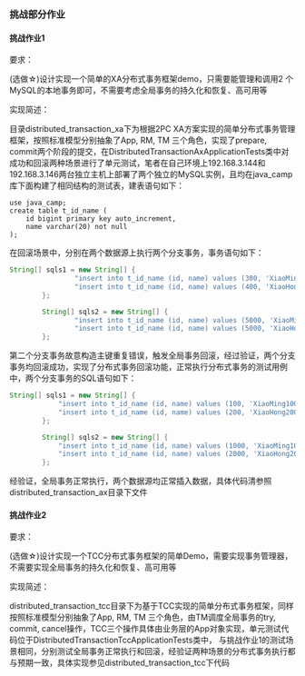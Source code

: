### 挑战部分作业



#### 挑战作业1

要求：

(选做☆)设计实现一个简单的XA分布式事务框架demo，只需要能管理和调用2 个MySQL的本地事务即可，不需要考虑全局事务的持久化和恢复、高可用等

实现简述：

目录distributed_transaction_xa下为根据2PC XA方案实现的简单分布式事务管理框架，按照标准模型分别抽象了App, RM, TM 三个角色，实现了prepare, commit两个阶段的提交，在DistributedTransactionAxApplicationTests类中对成功和回滚两种场景进行了单元测试，笔者在自己环境上192.168.3.144和192.168.3.146两台独立主机上部署了两个独立的MySQL实例，且均在java_camp库下面构建了相同结构的测试表，建表语句如下：

```mysql
use java_camp;
create table t_id_name (
    id bigint primary key auto_increment,
    name varchar(20) not null
);
```

在回滚场景中，分别在两个数据源上执行两个分支事务，事务语句如下：

```java
String[] sqls1 = new String[] {
                "insert into t_id_name (id, name) values (300, 'XiaoMing100')",
                "insert into t_id_name (id, name) values (400, 'XiaoHong200')",
        };

        String[] sqls2 = new String[] {
                "insert into t_id_name (id, name) values (5000, 'XiaoMing1000')",
                "insert into t_id_name (id, name) values (5000, 'XiaoHong2000')",   // 故意构造主键重复错误，触发回滚
        };
```

第二个分支事务故意构造主键重复错误，触发全局事务回滚，经过验证，两个分支事务均回滚成功，实现了分布式事务回滚功能，正常执行分布式事务的测试用例中，两个分支事务的SQL语句如下：

```java
String[] sqls1 = new String[] {
            "insert into t_id_name (id, name) values (100, 'XiaoMing100')",
            "insert into t_id_name (id, name) values (200, 'XiaoHong200')",
        };

        String[] sqls2 = new String[] {
            "insert into t_id_name (id, name) values (1000, 'XiaoMing1000')",
            "insert into t_id_name (id, name) values (2000, 'XiaoHong2000')",
        };
```

经验证，全局事务正常执行，两个数据源均正常插入数据，具体代码清参照distributed_transaction_ax目录下文件



#### 挑战作业2

要求：

(选做☆)设计实现一个TCC分布式事务框架的简单Demo，需要实现事务管理器， 不需要实现全局事务的持久化和恢复、高可用等

实现简述：

distributed_transaction_tcc目录下为基于TCC实现的简单分布式事务框架，同样按照标准模型分别抽象了App, RM, TM 三个角色，由TM调度全局事务的try, commit, cancel操作，TCC三个操作具体由业务层的App对象实现，单元测试代码位于DistributedTransactionTccApplicationTests类中， 与挑战作业1的测试场景相同，分别测试全局事务正常执行和回滚，经验证两种场景的分布式事务执行都与预期一致，具体实现参见distributed_transaction_tcc下代码















